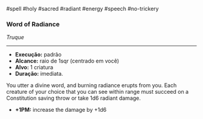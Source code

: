 #spell #holy #sacred #radiant #energy #speech #no-trickery
### Word of Radiance
*Truque*
___
- **Execução:** padrão
- **Alcance:** raio de 1sqr (centrado em você)
- **Alvo:** 1 criatura
- **Duração:** imediata.

You utter a divine word, and burning radiance erupts from you. Each creature of your choice that you can see within range must succeed on a Constitution saving throw or take 1d6 radiant damage.  

- **+1PM:** increase the damage by +1d6
